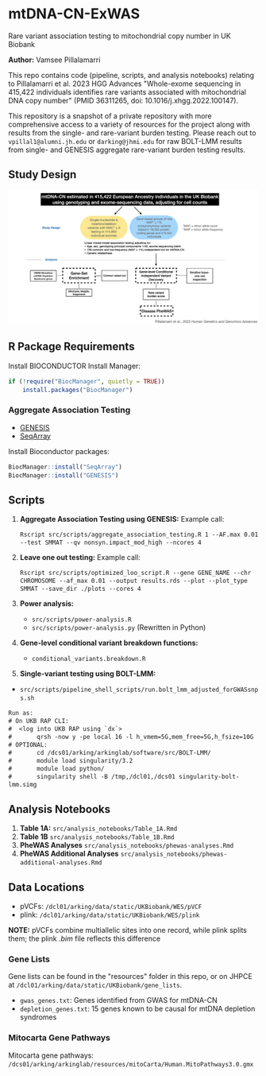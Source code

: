 # mtDNA-CN-ExWAS

Rare variant association testing to mitochondrial copy number in UK Biobank

**Author:** Vamsee Pillalamarri

This repo contains code (pipeline, scripts, and analysis notebooks) relating to Pillalamarri et al. 2023 HGG Advances "Whole-exome sequencing in 415,422 individuals identifies rare variants associated with mitochondrial DNA copy number" (PMID 36311265, doi: 10.1016/j.xhgg.2022.100147).

This repository is a snapshot of a private repository with more comprehensive access to a variety of resources for the project along with results from the single- and rare-variant burden testing. Please reach out to `vpillal1@alumni.jh.edu` or `darking@jhmi.edu` for raw BOLT-LMM results from single- and GENESIS aggregate rare-variant burden testing results.

## Study Design

![Study Design](study_design.png)

## R Package Requirements

Install BIOCONDUCTOR Install Manager:

```R
if (!require("BiocManager", quietly = TRUE))
    install.packages("BiocManager")
```

### Aggregate Association Testing
- [GENESIS](https://bioconductor.org/packages/release/bioc/html/GENESIS.html)
- [SeqArray](https://bioconductor.org/packages/release/bioc/html/SeqArray.html)

Install Bioconductor packages:
```R
BiocManager::install("SeqArray")
BiocManager::install("GENESIS")
```

## Scripts

1. **Aggregate Association Testing using GENESIS:**
   Example call:
   ```
   Rscript src/scripts/aggregate_association_testing.R 1 --AF.max 0.01 --test SMMAT --qv nonsyn.impact_mod_high --ncores 4
   ```

2. **Leave one out testing:**
   Example call:
   ```
   Rscript src/scripts/optimized_loo_script.R --gene GENE_NAME --chr CHROMOSOME --af_max 0.01 --output results.rds --plot --plot_type SMMAT --save_dir ./plots --cores 4
   ```

3. **Power analysis:**
   - `src/scripts/power-analysis.R`
   - `src/scripts/power-analysis.py` (Rewritten in Python)

4. **Gene-level conditional variant breakdown functions:**
   - `conditional_variants.breakdown.R`

5. **Single-variant testing using BOLT-LMM:**
  - `src/scripts/pipeline_shell_scripts/run.bolt_lmm_adjusted_forGWASsnps.sh`
  ```
  Run as:
  # On UKB RAP CLI:
  #  <log into UKB RAP using `dx`>
  #       qrsh -now y -pe local 16 -l h_vmem=5G,mem_free=5G,h_fsize=10G
  # OPTIONAL:
  #       cd /dcs01/arking/arkinglab/software/src/BOLT-LMM/
  #       module load singularity/3.2
  #       module load python/
  #       singularity shell -B /tmp,/dcl01,/dcs01 singularity-bolt-lmm.simg
  ```

## Analysis Notebooks

1. **Table 1A:** `src/analysis_notebooks/Table_1A.Rmd`
2. **Table 1B** `src/analysis_notebooks/Table_1B.Rmd`
3. **PheWAS Analyses** `src/analysis_notebooks/phewas-analyses.Rmd`
4. **PheWAS Additional Analyses** `src/analysis_notebooks/phewas-additional-analyses.Rmd`

## Data Locations

- pVCFs: `/dcl01/arking/data/static/UKBiobank/WES/pVCF`
- plink: `/dcl01/arking/data/static/UKBiobank/WES/plink`

**NOTE:** pVCFs combine multiallelic sites into one record, while plink splits them; the plink *.bim* file reflects this difference

### Gene Lists

Gene lists can be found in the "resources" folder in this repo, or on JHPCE at `/dcl01/arking/data/static/UKBiobank/gene_lists`.

- `gwas_genes.txt`: Genes identified from GWAS for mtDNA-CN
- `depletion_genes.txt`: 15 genes known to be causal for mtDNA depletion syndromes

### Mitocarta Gene Pathways

Mitocarta gene pathways: `/dcs01/arking/arkinglab/resources/mitoCarta/Human.MitoPathways3.0.gmx`
